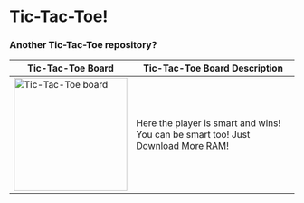 # Tic-Tac-Toe!
### Another Tic-Tac-Toe repository?
| Tic-Tac-Toe Board | Tic-Tac-Toe Board Description |
| ----------- | ----------- |
|<img src="https://user-images.githubusercontent.com/66779418/133898140-001f1e10-2189-47b8-ab28-9d9babadc368.png" alt="Tic-Tac-Toe board" width="200" height="200"/>|Here the player is smart and wins!<br/>You can be smart too! Just [Download More RAM!](https://downloadmoreram.com/)|